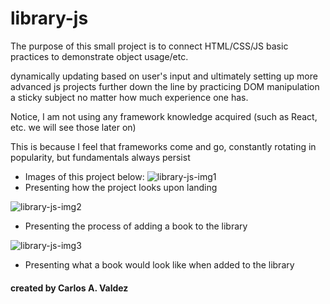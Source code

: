 # library-js

<p>The purpose of this small project is to connect HTML/CSS/JS basic practices to demonstrate object usage/etc. </p>
<p>dynamically updating based on user's input and ultimately setting up more advanced js projects further down the line by practicing DOM manipulation a sticky subject no matter how much experience one has. </p>
<p>Notice, I am not using any framework knowledge acquired (such as React, etc. we will see those later on) </p>
<p>This is because I feel that frameworks come and go, constantly rotating in popularity, but fundamentals always persist </p>


- Images of this project below:
![library-js-img1](https://github.com/valdcarl/library-js/assets/77943334/8002252c-289a-48de-bc92-b8f86a5e51a2)
- Presenting how the project looks upon landing
  
![library-js-img2](https://github.com/valdcarl/library-js/assets/77943334/cb6e785d-c119-4fd7-a52e-306fa00a603a)
- Presenting the process of adding a book to the library

![library-js-img3](https://github.com/valdcarl/library-js/assets/77943334/13c3cc88-efa0-4f10-ae64-d0f4547c5411)
- Presenting what a book would look like when added to the library
#### created by Carlos A. Valdez
